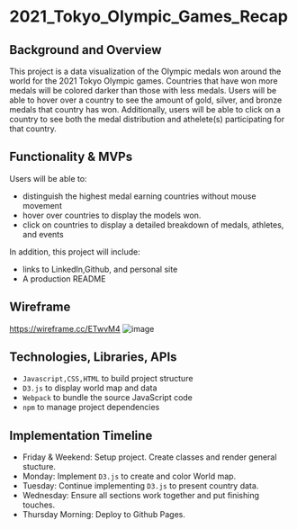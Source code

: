 # 2021_Tokyo_Olympic_Games_Recap

## Background and Overview

This project is a data visualization of the Olympic medals won around the world for the 2021 Tokyo Olympic games. Countries that have won more medals will be colored darker than those with less medals. Users will be able to hover over a country to see the amount of gold, silver, and bronze medals that country has won. Additionally, users will be able to click on a country to see both the medal distribution and athelete(s) participating for that country.

## Functionality & MVPs
Users will be able to:
* distinguish the highest medal earning countries without mouse movement
* hover over countries to display the models won.
* click on countries to display a detailed breakdown of medals, athletes, and events

In addition, this project will include:
* links to LinkedIn,Github, and personal site
* A production README

## Wireframe
https://wireframe.cc/ETwvM4
![image](https://user-images.githubusercontent.com/39417343/136480386-5cf9cdfb-3e61-41e7-9495-88b4c11ba9cd.png)

## Technologies, Libraries, APIs
* `Javascript,CSS,HTML` to build project structure
* `D3.js` to display world map and data
* `Webpack` to bundle the source JavaScript code
* `npm` to manage project dependencies

## Implementation Timeline
* Friday & Weekend: Setup project. Create classes and render general stucture.
* Monday: Implement `D3.js` to create and color World map.
* Tuesday: Continue implementing `D3.js` to present country data.
* Wednesday: Ensure all sections work together and put finishing touches.
* Thursday Morning: Deploy to Github Pages.